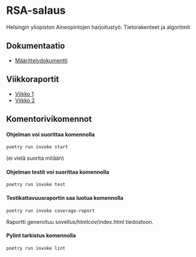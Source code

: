 # RSA-salaus

Helsingin yliopiston Aineopintojen harjoitustyö: Tietorakenteet ja algoritmit

## Dokumentaatio

- [Määrittelydokumentti](https://github.com/ItsTuukka/RSA-salaus_tiralabra/blob/master/dokumentaatio/maarittelydukumentti.md)

## Viikkoraportit

- [Viikko 1](https://github.com/ItsTuukka/RSA-salaus_tiralabra/blob/master/dokumentaatio/viikkoraportti1.md)
- [Viikko 2](https://github.com/ItsTuukka/RSA-salaus_tiralabra/blob/master/dokumentaatio/viikkoraportti2.md)

## Komentorivikomennot

#### Ohjelman voi suorittaa komennolla 

```
poetry run invoke start
```
(ei vielä suorita mitään)

#### Ohjelman testit voi suorittaa komennolla

```
poetry run invoke test
```

#### Testikattavuusraportin saa luotua komennolla

```
poetry run invoke coverage-report
```

Raportti generoituu sovellus/htmlcov/index.html tiedostoon.

#### Pylint tarkistus komennolla

```
poetry run invoke lint
```
